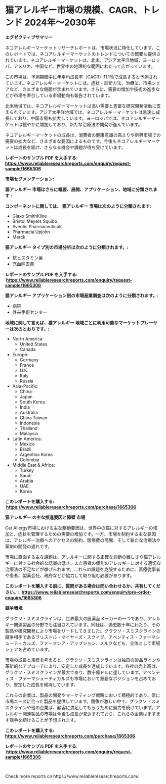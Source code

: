 <p><h1>猫アレルギー市場の規模、CAGR、トレンド 2024年〜2030年</h1></p><p><strong>エグゼクティブサマリー</strong></p>
<p><p>ネコアレルギーマーケットリサーチレポートは、市場状況に特化しています。このレポートでは、ネコアレルギーマーケットのトレンドについての概要も提供されています。ネコアレルギーマーケットは、北米、アジア太平洋地域、ヨーロッパ、アメリカ、中国など、世界中の地理的な範囲にわたって広がっています。</p><p>この市場は、予測期間中に年平均成長率（CAGR）11.1％で成長すると予測されています。ネコアレルギーマーケットには、症状・診断方法、治療法、市場シェアなど、さまざまな側面が含まれています。さらに、需要の増加や技術の進歩などが市場を牽引している市場動向も報告されています。</p><p>北米地域では、ネコアレルギーマーケットは高い需要と豊富な研究開発活動に支えられています。アジア太平洋地域では、ネコアレルギーマーケットは急速に成長しており、中国市場も拡大しています。ヨーロッパでは、ネコアレルギーマーケットは緩やかに増加しており、新たな治療法の開発が進んでいます。</p><p>ネコアレルギーマーケットの成長は、消費者の健康意識の高まりや新興市場での需要の拡大など、さまざまな要因によるものです。今後もネコアレルギーマーケットは成長を続け、さらなる機会や課題が待ち受けています。</p></p>
<p><strong>レポートのサンプル PDF を入手する: <a href="https://www.reliableresearchreports.com/enquiry/request-sample/1665306">https://www.reliableresearchreports.com/enquiry/request-sample/1665306</a></strong></p>
<p><strong>市場セグメンテーション:</strong></p>
<p><strong> 猫アレルギー 市場はさらに概要、展開、アプリケーション、地域に分類されます :</strong></p>
<p><strong>コンポーネントに関しては、 猫アレルギー 市場は次のように分類されます: &nbsp;</strong></p>
<p><ul><li>Glaxo SmithKline</li><li>Bristol Meyers Squibb</li><li>Aventis Pharmaceuticals</li><li>Pharmacia Upjohn</li><li>Merck</li></ul></p>
<p><strong> 猫アレルギー タイプ別の市場分析は次のように分類されます。:</strong></p>
<p><ul><li>抗ヒスタミン薬</li><li>充血除去薬</li></ul></p>
<p><strong>レポートのサンプル PDF を入手する: &nbsp;<a href="https://www.reliableresearchreports.com/enquiry/request-sample/1665306">https://www.reliableresearchreports.com/enquiry/request-sample/1665306</a></strong></p>
<p><strong> 猫アレルギー アプリケーション別の市場産業調査は次のように分類されます。:</strong></p>
<p><ul><li>病院</li><li>外来手術センター</li></ul></p>
<p><strong>地域に関して言えば、猫アレルギー 地域ごとに利用可能なマーケットプレーヤーは次のとおりです。:</strong></p>
<p><ul>
    <li>
        North America:
        <ul>
            <li>United States</li>
            <li>Canada</li>
        </ul>
    </li>
    <li>
        Europe:
        <ul>
            <li>Germany</li>
            <li>France</li>
            <li>U.K.</li>
            <li>Italy</li>
            <li>Russia</li>
        </ul>
    </li>
    <li>
        Asia-Pacific:
        <ul>
            <li>China</li>
            <li>Japan</li>
            <li>South Korea</li>
            <li>India</li>
            <li>Australia</li>
            <li>China Taiwan</li>
            <li>Indonesia</li>
            <li>Thailand</li>
            <li>Malaysia</li>
        </ul>
    </li>
    <li>
        Latin America:
        <ul>
            <li>Mexico</li>
            <li>Brazil</li>
            <li>Argentina Korea</li>
            <li>Colombia</li>
        </ul>
    </li>
    <li>
        Middle East & Africa:
        <ul>
            <li>Turkey</li>
            <li>Saudi</li>
            <li>Arabia</li>
            <li>UAE</li>
            <li>Korea</li>
        </ul>
    </li>
    </ul></p>
<p><strong>このレポートを購入する: &nbsp;<a href="https://www.reliableresearchreports.com/purchase/1665306">https://www.reliableresearchreports.com/purchase/1665306</a></strong></p>
<p><strong>猫アレルギー の主な推進要因と障壁 市場</strong></p>
<p><p>Cat Allergy市場における主な駆動要因は、世界中の猫に対するアレルギーの増加と、症状を管理するための需要の増加です。一方、市場を制約する主な要因は、アレルギー治療へのアクセスの制約、医療費の高騰、そして新たな治療法や薬剤の開発の遅れです。</p><p>市場に直面する主な課題は、アレルギーに関する正確な診断の難しさや猫アレルギーに対する社会的な認識の低さ、また患者の個別のアレルギーに対する適切な治療法の不足などが挙げられます。これらの課題を克服するために、医療従事者や患者、製薬会社、政府などが協力して取り組む必要があります。</p></p>
<p><strong>このレポートを購入する前に、質問がある場合は問い合わせるか、共有してください。:&nbsp; <a href="https://www.reliableresearchreports.com/enquiry/pre-order-enquiry/1665306">https://www.reliableresearchreports.com/enquiry/pre-order-enquiry/1665306</a></strong></p>
<p><strong>競争環境</strong></p>
<p><p>グラクソ・スミスクラインは、世界最大の医薬品メーカーの一つであり、アレルギー関連製品の分野でも注目されています。同社は、過去数十年にわたり、その製品や研究開発により市場をリードしてきました。グラクソ・スミスクラインの競争相手であるブリストル・マイヤーズ・スクイブ、アベンティス・ファーマシューティカルズ、ファーマシア・アップジョン、メルクなども、全体として市場シェアを占めています。</p><p>市場の成長と規模を考えると、グラクソ・スミスクラインは独自の製品ラインや革新的なアプローチにより、安定した成長を達成しています。各社の売上高は、グラクソ・スミスクラインが最大であり、数十億ドルに達しています。アベンティス・ファーマシューティカルズも市場において重要なポジションを占めており、安定した成長を維持しています。</p><p>これらの企業は、製品の開発やマーケティング戦略において積極的であり、常に市場ニーズに合った製品を提供しています。競争が激しい中で、グラクソ・スミスクラインや他の企業は、顧客に満足してもらうために努力を続けています。アレルギー関連製品の市場は今後も成長が見込まれており、これらの企業はますます競争を続けることが予想されます。</p></p>
<p><strong>このレポートを購入する: &nbsp; <a href="https://www.reliableresearchreports.com/purchase/1665306">https://www.reliableresearchreports.com/purchase/1665306</a></strong></p>
<p><strong>レポートのサンプル PDF を入手する: &nbsp;<a href="https://www.reliableresearchreports.com/enquiry/request-sample/1665306">https://www.reliableresearchreports.com/enquiry/request-sample/1665306</a></strong><strong></strong></p>
<p>&nbsp;</p>
<p>Check more reports on https://www.reliableresearchreports.com/</p>